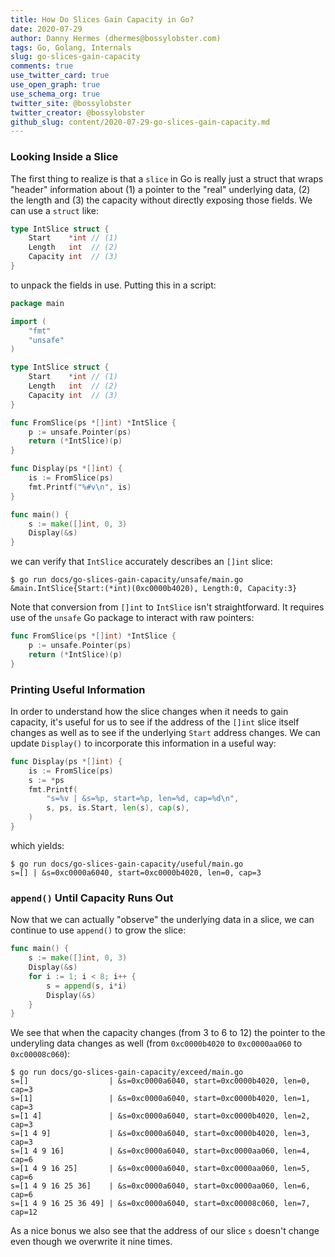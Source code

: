 ```yaml
---
title: How Do Slices Gain Capacity in Go?
date: 2020-07-29
author: Danny Hermes (dhermes@bossylobster.com)
tags: Go, Golang, Internals
slug: go-slices-gain-capacity
comments: true
use_twitter_card: true
use_open_graph: true
use_schema_org: true
twitter_site: @bossylobster
twitter_creator: @bossylobster
github_slug: content/2020-07-29-go-slices-gain-capacity.md
---
```


### Looking Inside a Slice

The first thing to realize is that a `slice` in Go is really just a struct
that wraps "header" information about (1) a pointer to the "real" underlying
data, (2) the length and (3) the capacity without directly exposing those
fields. We can use a `struct` like:

```go
type IntSlice struct {
	Start    *int // (1)
	Length   int  // (2)
	Capacity int  // (3)
}
```

to unpack the fields in use. Putting this in a script:

```go
package main

import (
	"fmt"
	"unsafe"
)

type IntSlice struct {
	Start    *int // (1)
	Length   int  // (2)
	Capacity int  // (3)
}

func FromSlice(ps *[]int) *IntSlice {
	p := unsafe.Pointer(ps)
	return (*IntSlice)(p)
}

func Display(ps *[]int) {
	is := FromSlice(ps)
	fmt.Printf("%#v\n", is)
}

func main() {
	s := make([]int, 0, 3)
	Display(&s)
}
```

we can verify that `IntSlice` accurately describes an `[]int` slice:

```
$ go run docs/go-slices-gain-capacity/unsafe/main.go
&main.IntSlice{Start:(*int)(0xc0000b4020), Length:0, Capacity:3}
```

Note that conversion from `[]int` to `IntSlice` isn't straightforward. It
requires use of the `unsafe` Go package to interact with raw pointers:

```go
func FromSlice(ps *[]int) *IntSlice {
	p := unsafe.Pointer(ps)
	return (*IntSlice)(p)
}
```

### Printing Useful Information

In order to understand how the slice changes when it needs to gain capacity,
it's useful for us to see if the address of the `[]int` slice itself changes
as well as to see if the underlying `Start` address changes. We can update
`Display()` to incorporate this information in a useful way:

```go
func Display(ps *[]int) {
	is := FromSlice(ps)
	s := *ps
	fmt.Printf(
		"s=%v | &s=%p, start=%p, len=%d, cap=%d\n",
		s, ps, is.Start, len(s), cap(s),
	)
}
```

which yields:

```
$ go run docs/go-slices-gain-capacity/useful/main.go
s=[] | &s=0xc0000a6040, start=0xc0000b4020, len=0, cap=3
```

### `append()` Until Capacity Runs Out

Now that we can actually "observe" the underlying data in a slice, we can
continue to use `append()` to grow the slice:

```go
func main() {
	s := make([]int, 0, 3)
	Display(&s)
	for i := 1; i < 8; i++ {
		s = append(s, i*i)
		Display(&s)
	}
}
```

We see that when the capacity changes (from 3 to 6 to 12) the pointer to the
underyling data changes as well (from `0xc0000b4020` to `0xc0000aa060` to
`0xc00008c060`):

```
$ go run docs/go-slices-gain-capacity/exceed/main.go
s=[]                  | &s=0xc0000a6040, start=0xc0000b4020, len=0, cap=3
s=[1]                 | &s=0xc0000a6040, start=0xc0000b4020, len=1, cap=3
s=[1 4]               | &s=0xc0000a6040, start=0xc0000b4020, len=2, cap=3
s=[1 4 9]             | &s=0xc0000a6040, start=0xc0000b4020, len=3, cap=3
s=[1 4 9 16]          | &s=0xc0000a6040, start=0xc0000aa060, len=4, cap=6
s=[1 4 9 16 25]       | &s=0xc0000a6040, start=0xc0000aa060, len=5, cap=6
s=[1 4 9 16 25 36]    | &s=0xc0000a6040, start=0xc0000aa060, len=6, cap=6
s=[1 4 9 16 25 36 49] | &s=0xc0000a6040, start=0xc00008c060, len=7, cap=12
```

As a nice bonus we also see that the address of our slice `s` doesn't change
even though we overwrite it nine times.
